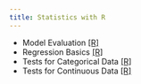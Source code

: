 ```yaml
---
title: Statistics with R
---
```


 * Model Evaluation [[R]](/demo/statistics-with-r/Model_Evaluation.R)
* Regression Basics [[R]](/demo/statistics-with-r/Regression_Basics.R)
* Tests for Categorical Data [[R]](/demo/statistics-with-r/Tests_for_Categorical_Data.R)
* Tests for Continuous Data [[R]](/demo/statistics-with-r/Tests_for_Continuous_Data.R)